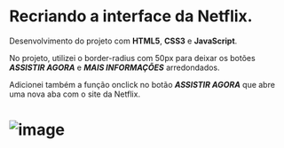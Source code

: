 # Recriando a interface da Netflix.
 
 Desenvolvimento do projeto com **HTML5**, **CSS3** e **JavaScript**. 

 No projeto, utilizei o border-radius com 50px para deixar os botões **_ASSISTIR AGORA_** e **_MAIS INFORMAÇÕES_** arredondados.

 Adicionei também a função onclick no botão **_ASSISTIR AGORA_** que abre uma nova aba com o site da Netflix.
 
 ![image](https://user-images.githubusercontent.com/82118386/130320278-1a60b5d7-120c-4a91-ac2d-e5f22cfaf270.png)
=======

 
